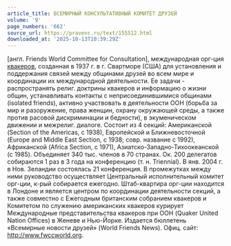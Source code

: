 ```yaml
---
article_title: ВСЕМИРНЫЙ КОНСУЛЬТАТИВНЫЙ КОМИТЕТ ДРУЗЕЙ
volume: '9'
page_numbers: '662'
source_url: https://pravenc.ru/text/155512.html
downloaded_at: '2025-10-13T10:39:29Z'
---
```


[англ. Friends World Committee for Consultation], международная орг-ция [квакеров](https://pravenc.ru/text/квакеров.html), созданная в 1937 г. в г. Свартморе (США) для установления и поддержания связей между общинами друзей во всем мире и координации их международной деятельности. Ее задачи - распространять религ. доктрины квакеров и информацию о жизни общин, устанавливать контакты с неприсоединившимися общинами (isolated friends), активно участвовать в деятельности ООН (борьба за мир и разоружение, права женщин, охрану окружающей среды, а также против расовой дискриминации и бедности), в экуменическом движении и межрелиг. диалоге. Состоит из 4 секций: Американской (Section of the Americas, с 1938), Европейской и Ближневосточной (Europe and Middle East Section, с 1938; совр. название с 1992), Африканской (Africa Section, с 1971), Азиатско-Западно-Тихоокеанской (с 1985). Объединяет 340 тыс. членов в 70 странах. Ок. 200 делегатов собираются 1 раз в 3 года на конференцию (т. н. Triennial). В янв. 2004 г. в Нов. Зеландии состоялась 21 конференция. В промежутках между ними руководство осуществляет Центральный исполнительный комитет орг-ции, к-рый собирается ежегодно. Штаб-квартира орг-ции находится в Лондоне и является центром по координации деятельности секций, а также совместно с Ежегодным британским собранием квакеров и Комитетом по служению американских квакеров курирует Международные представительства квакеров при ООН (Quaker United Nation Offices) в Женеве и Нью-Йорке. Издается бюллетень «Всемирные новости друзей» (World Friends News). Офиц. сайт: http://www.fwccworld.org.
